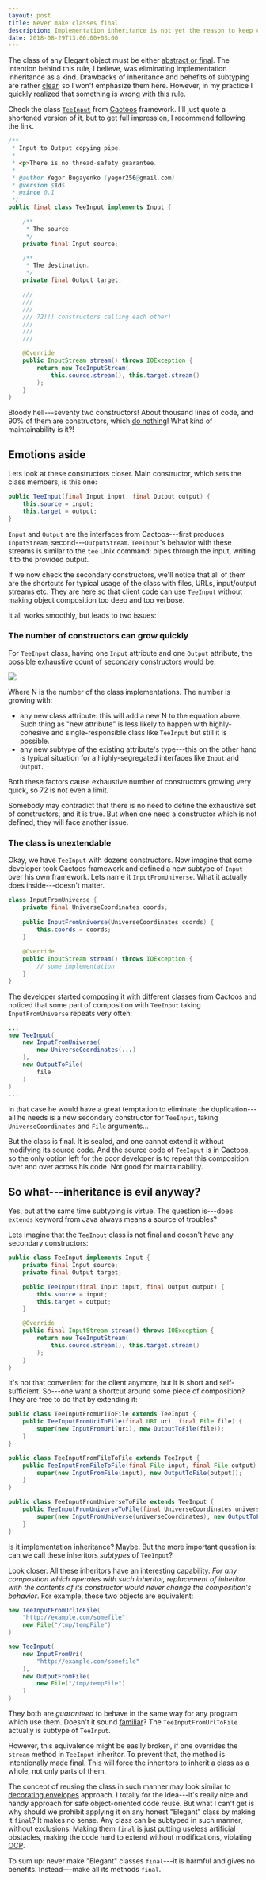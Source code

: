 ```yaml
---
layout: post
title: Never make classes final
description: Implementation inheritance is not yet the reason to keep classes final
date: 2018-08-29T13:00:00+03:00
---
```


The class of any Elegant object must be either 
[abstract or final](https://www.yegor256.com/2014/11/20/seven-virtues-of-good-object.html#7-his-class-is-either-final-or-abstract).
The intention behind this rule, I believe, was eliminating implementation inheritance as a kind. Drawbacks of 
inheritance and behefits of subtyping are rather [clear](https://www.yegor256.com/2016/09/13/inheritance-is-procedural.html), 
so I won't emphasize them here. However, in my practice I quickly realized that something is wrong with this rule.

Check the class
[`TeeInput`](https://github.com/yegor256/cactoos/blob/0.13.3/src/main/java/org/cactoos/io/TeeInput.java) from
[Cactoos](https://github.com/yegor256/cactoos) framework. I'll just quote a shortened version of it, but to get full 
impression, I recommend following the link.

```java
/**
 * Input to Output copying pipe.
 *
 * <p>There is no thread-safety guarantee.
 *
 * @author Yegor Bugayenko (yegor256@gmail.com)
 * @version $Id$
 * @since 0.1
 */
public final class TeeInput implements Input {

    /**
     * The source.
     */
    private final Input source;

    /**
     * The destination.
     */
    private final Output target;

    ///
    ///
    ///
    /// 72!!! constructors calling each other!
    ///
    ///
    ///

    @Override
    public InputStream stream() throws IOException {
        return new TeeInputStream(
            this.source.stream(), this.target.stream()
        );
    }
}
```

Bloody hell---seventy two constructors! About thousand lines of code, and 90% of them are constructors, which
[do nothing](https://www.yegor256.com/2015/05/07/ctors-must-be-code-free.html)! What kind of
maintainability is it?!

## Emotions aside

Lets look at these constructors closer. Main constructor, which sets the class members, is this one:

```java
public TeeInput(final Input input, final Output output) {
    this.source = input;
    this.target = output;
}
```

`Input` and `Output` are the interfaces from Cactoos---first produces `InputStream`, second---`OutputStream`. 
`TeeInput`'s behavior with these streams is similar to the `tee` Unix command: pipes through the input, 
writing it to the provided output. 

If we now check the secondary constructors, we'll notice that all of them are the shortcuts for typical usage of the 
class with files, URLs, input/output streams etc. They are here so that client code can use `TeeInput` without making 
object composition too deep and too verbose.

It all works smoothly, but leads to two issues:

### The number of constructors can grow quickly

For `TeeInput` class, having one `Input` attribute and one `Output` attribute, the possible exhaustive count of 
secondary constructors would be:

<img src="https://latex.codecogs.com/gif.latex?N_{Input}\times N_{Output}" border="0"/>

Where N is the number of the class implementations. The number is growing with:
- any new class attribute: this will add a new N to the equation above. Such thing as "new attribute" is less likely to 
happen with highly-cohesive and single-responsible class like `TeeInput` but still it is possible.
- any new subtype of the existing attribute's type---this on the other hand is typical situation for a 
highly-segregated interfaces like `Input` and `Output`.

Both these factors cause exhaustive number of constructors growing very quick, so 72 is not even a limit. 

Somebody may contradict that there is no need to define the exhaustive set of constructors, and it is true.
But when one need a constructor which is not defined, they will face another issue.

### The class is unextendable

Okay, we have `TeeInput` with dozens constructors. Now imagine that some developer took Cactoos framework and defined
a new subtype of `Input` over his own framework. Lets name it `InputFromUniverse`. What it actually does inside---doesn't matter. 

```java
class InputFromUniverse {
    private final UniverseCoordinates coords;
    
    public InputFromUniverse(UniverseCoordinates coords) {
        this.coords = coords;
    }
    
    @Override
    public InputStream stream() throws IOException {
        // some implementation
    }
}
```

The developer started composing it with different classes from Cactoos and noticed that some part of 
composition with `TeeInput` taking `InputFromUniverse` repeats very often:
 
```java
...
new TeeInput(
    new InputFromUniverse(
        new UniverseCoordinates(...)
    ),
    new OutputToFile(
        file
    )
)
...
```
 
In that case he would have a great temptation to eliminate the duplication---all he needs is a new secondary 
constructor for `TeeInput`, taking `UniverseCoordinates` and `File` arguments...
 
But the class is final. It is sealed, and one cannot extend it without modifying its source code. And the source code 
of `TeeInput` is in Cactoos, so the only option left for the poor developer is to repeat this composition over and 
over across his code. Not good for maintainability.

## So what---inheritance is evil anyway?

Yes, but at the same time subtyping is virtue.
The question is---does `extends` keyword from Java always means a source of troubles?

Lets imagine that the `TeeInput` class is not final and doesn't have any secondary constructors:

```java
public class TeeInput implements Input {
    private final Input source;
    private final Output target;

    public TeeInput(final Input input, final Output output) {
        this.source = input;
        this.target = output;
    }

    @Override
    public final InputStream stream() throws IOException {
        return new TeeInputStream(
            this.source.stream(), this.target.stream()
        );
    }
}
``` 

It's not that convenient for the client anymore, but it is short and self-sufficient. So---one want a shortcut around
some piece of composition? They are free to do that by extending it:

```java
public class TeeInputFromUriToFile extends TeeInput {
    public TeeInputFromUriToFile(final URI uri, final File file) {
        super(new InputFromUri(uri), new OutputToFile(file));
    }
}

public class TeeInputFromFileToFile extends TeeInput {
    public TeeInputFromFileToFile(final File input, final File output) {
        super(new InputFromFile(input), new OutputToFile(output));
    }
}

public class TeeInputFromUniverseToFile extends TeeInput {
    public TeeInputFromUniverseToFile(final UniverseCoordinates universeCoordinates, final File file) {
        super(new InputFromUniverse(universeCoordinates), new OutputToFile(file));
    }
}
```

Is it implementation inheritance? Maybe. But the more important question is: can we call these inheritors 
*subtypes* of `TeeInput`?

Look closer. All these inheritors have an interesting capability. *For any composition which operates 
with such inheritor, replacement of inheritor with the contents of its constructor would never change the composition's 
behavior*. For example, these two objects are equivalent:

```java
new TeeInputFromUrlToFile(
    "http://example.com/somefile",
    new File("/tmp/tempFile")
)
```
```java
new TeeInput(
    new InputFromUri(
        "http://example.com/somefile"
    ),
    new OutputFromFile(
        new File("/tmp/tempFile")
    )
)
```

They both are *guaranteed* to behave in the same way for any program which use them. Doesn't it sound 
[familiar](https://en.wikipedia.org/wiki/Liskov_substitution_principle)? The `TeeInputFromUrlToFile` actually is 
subtype of `TeeInput`.

However, this equivalence might be easily broken, if one  overrides the `stream` method in `TeeInput` inheritor. To 
prevent that, the method is intentionally made final. This will force the inheritors to inherit a class as a whole, 
not only parts of them.

The concept of reusing the class in such manner may look similar to 
[decorating envelopes](https://www.yegor256.com/2017/01/31/decorating-envelopes.html) approach. I totally for the 
idea---it's really nice and handy approach for safe object-oriented code reuse. But what I can't get is why should we 
prohibit applying it on any honest "Elegant" class by making it `final`? It makes no sense. Any class can be subtyped
in such manner, without exclusions. Making them `final` is just putting useless artificial obstacles, making the code
hard to extend without modifications, violating [OCP](https://en.wikipedia.org/wiki/Open%E2%80%93closed_principle).

To sum up: never make "Elegant" classes `final`---it is harmful and gives no benefits. Instead---make all its methods 
`final`.
